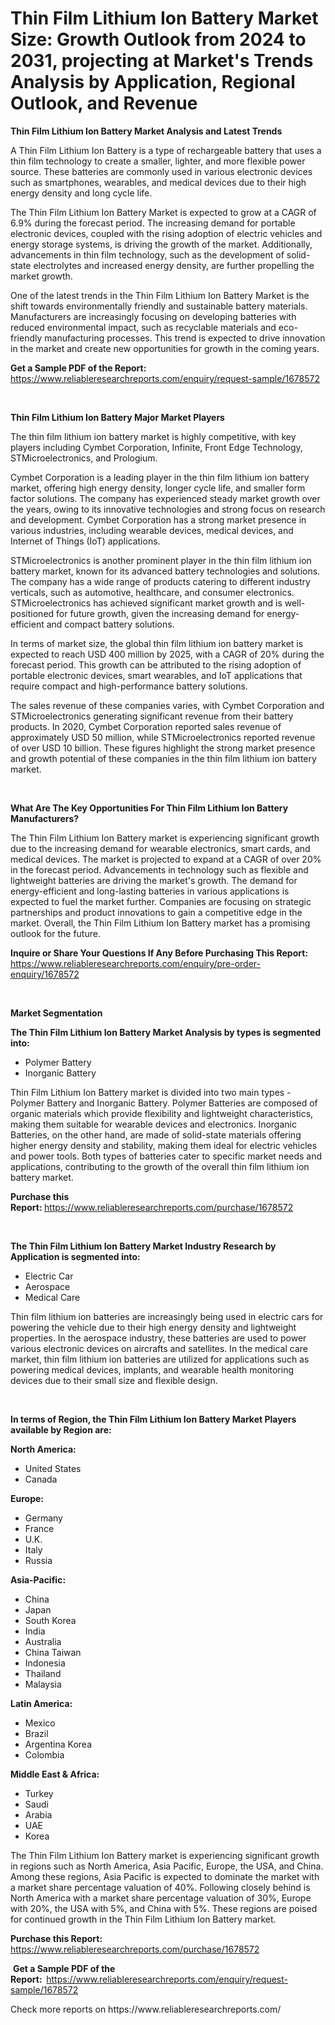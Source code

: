 <p><h1>Thin Film Lithium Ion Battery Market Size: Growth Outlook from 2024 to 2031, projecting at Market's Trends Analysis by Application, Regional Outlook, and Revenue</h1></p><p><strong>Thin Film Lithium Ion Battery Market Analysis and Latest Trends</strong></p>
<p><p>A Thin Film Lithium Ion Battery is a type of rechargeable battery that uses a thin film technology to create a smaller, lighter, and more flexible power source. These batteries are commonly used in various electronic devices such as smartphones, wearables, and medical devices due to their high energy density and long cycle life.</p><p>The Thin Film Lithium Ion Battery Market is expected to grow at a CAGR of 6.9% during the forecast period. The increasing demand for portable electronic devices, coupled with the rising adoption of electric vehicles and energy storage systems, is driving the growth of the market. Additionally, advancements in thin film technology, such as the development of solid-state electrolytes and increased energy density, are further propelling the market growth.</p><p>One of the latest trends in the Thin Film Lithium Ion Battery Market is the shift towards environmentally friendly and sustainable battery materials. Manufacturers are increasingly focusing on developing batteries with reduced environmental impact, such as recyclable materials and eco-friendly manufacturing processes. This trend is expected to drive innovation in the market and create new opportunities for growth in the coming years.</p></p>
<p><strong>Get a Sample PDF of the Report:&nbsp;</strong> <a href="https://www.reliableresearchreports.com/enquiry/request-sample/1678572">https://www.reliableresearchreports.com/enquiry/request-sample/1678572</a></p>
<p>&nbsp;</p>
<p><strong>Thin Film Lithium Ion Battery Major Market Players</strong></p>
<p><p>The thin film lithium ion battery market is highly competitive, with key players including Cymbet Corporation, Infinite, Front Edge Technology, STMicroelectronics, and Prologium. </p><p>Cymbet Corporation is a leading player in the thin film lithium ion battery market, offering high energy density, longer cycle life, and smaller form factor solutions. The company has experienced steady market growth over the years, owing to its innovative technologies and strong focus on research and development. Cymbet Corporation has a strong market presence in various industries, including wearable devices, medical devices, and Internet of Things (IoT) applications.</p><p>STMicroelectronics is another prominent player in the thin film lithium ion battery market, known for its advanced battery technologies and solutions. The company has a wide range of products catering to different industry verticals, such as automotive, healthcare, and consumer electronics. STMicroelectronics has achieved significant market growth and is well-positioned for future growth, given the increasing demand for energy-efficient and compact battery solutions.</p><p>In terms of market size, the global thin film lithium ion battery market is expected to reach USD 400 million by 2025, with a CAGR of 20% during the forecast period. This growth can be attributed to the rising adoption of portable electronic devices, smart wearables, and IoT applications that require compact and high-performance battery solutions.</p><p>The sales revenue of these companies varies, with Cymbet Corporation and STMicroelectronics generating significant revenue from their battery products. In 2020, Cymbet Corporation reported sales revenue of approximately USD 50 million, while STMicroelectronics reported revenue of over USD 10 billion. These figures highlight the strong market presence and growth potential of these companies in the thin film lithium ion battery market.</p></p>
<p>&nbsp;</p>
<p><strong>What Are The Key Opportunities For Thin Film Lithium Ion Battery Manufacturers?</strong></p>
<p><p>The Thin Film Lithium Ion Battery market is experiencing significant growth due to the increasing demand for wearable electronics, smart cards, and medical devices. The market is projected to expand at a CAGR of over 20% in the forecast period. Advancements in technology such as flexible and lightweight batteries are driving the market's growth. The demand for energy-efficient and long-lasting batteries in various applications is expected to fuel the market further. Companies are focusing on strategic partnerships and product innovations to gain a competitive edge in the market. Overall, the Thin Film Lithium Ion Battery market has a promising outlook for the future.</p></p>
<p><strong>Inquire or Share Your Questions If Any Before Purchasing This Report:</strong> <a href="https://www.reliableresearchreports.com/enquiry/pre-order-enquiry/1678572">https://www.reliableresearchreports.com/enquiry/pre-order-enquiry/1678572</a></p>
<p>&nbsp;</p>
<p><strong>Market Segmentation</strong></p>
<p><strong>The Thin Film Lithium Ion Battery Market Analysis by types is segmented into:</strong></p>
<p><ul><li>Polymer Battery</li><li>Inorganic Battery</li></ul></p>
<p><p>Thin Film Lithium Ion Battery market is divided into two main types - Polymer Battery and Inorganic Battery. Polymer Batteries are composed of organic materials which provide flexibility and lightweight characteristics, making them suitable for wearable devices and electronics. Inorganic Batteries, on the other hand, are made of solid-state materials offering higher energy density and stability, making them ideal for electric vehicles and power tools. Both types of batteries cater to specific market needs and applications, contributing to the growth of the overall thin film lithium ion battery market.</p></p>
<p><strong>Purchase this Report:&nbsp;</strong><a href="https://www.reliableresearchreports.com/purchase/1678572">https://www.reliableresearchreports.com/purchase/1678572</a></p>
<p>&nbsp;</p>
<p><strong>The Thin Film Lithium Ion Battery Market Industry Research by Application is segmented into:</strong></p>
<p><ul><li>Electric Car</li><li>Aerospace</li><li>Medical Care</li></ul></p>
<p><p>Thin film lithium ion batteries are increasingly being used in electric cars for powering the vehicle due to their high energy density and lightweight properties. In the aerospace industry, these batteries are used to power various electronic devices on aircrafts and satellites. In the medical care market, thin film lithium ion batteries are utilized for applications such as powering medical devices, implants, and wearable health monitoring devices due to their small size and flexible design.</p></p>
<p>&nbsp;</p>
<p><strong>In terms of Region, the Thin Film Lithium Ion Battery Market Players available by Region are:</strong></p>
<p>
    <p> <strong> North America: </strong>
        <ul>
            <li>United States</li>
            <li>Canada</li>
        </ul>
        </p> 
    <p> <strong> Europe: </strong>
        <ul>
            <li>Germany</li>
            <li>France</li>
            <li>U.K.</li>
            <li>Italy</li>
            <li>Russia</li>
        </ul>
        </p> 
    <p> <strong> Asia-Pacific: </strong>
        <ul>
            <li>China</li>
            <li>Japan</li>
            <li>South Korea</li>
            <li>India</li>
            <li>Australia</li>
            <li>China Taiwan</li>
            <li>Indonesia</li>
            <li>Thailand</li>
            <li>Malaysia</li>
        </ul>
        </p> 
    <p> <strong> Latin America: </strong>
        <ul>
            <li>Mexico</li>
            <li>Brazil</li>
            <li>Argentina Korea</li>
            <li>Colombia</li>
        </ul>
        </p> 
    <p> <strong> Middle East & Africa: </strong>
        <ul>
            <li>Turkey</li>
            <li>Saudi</li>
            <li>Arabia</li>
            <li>UAE</li>
            <li>Korea</li>
        </ul>
    </p>
    </p>
<p><p>The Thin Film Lithium Ion Battery market is experiencing significant growth in regions such as North America, Asia Pacific, Europe, the USA, and China. Among these regions, Asia Pacific is expected to dominate the market with a market share percentage valuation of 40%. Following closely behind is North America with a market share percentage valuation of 30%, Europe with 20%, the USA with 5%, and China with 5%. These regions are poised for continued growth in the Thin Film Lithium Ion Battery market.</p></p>
<p><strong>Purchase this Report: </strong><a href="https://www.reliableresearchreports.com/purchase/1678572">https://www.reliableresearchreports.com/purchase/1678572</a></p>
<p>&nbsp;<strong>Get a Sample PDF of the Report:&nbsp;&nbsp;</strong><a href="https://www.reliableresearchreports.com/enquiry/request-sample/1678572">https://www.reliableresearchreports.com/enquiry/request-sample/1678572</a></p>
<p><strong></strong></p>
<p>Check more reports on https://www.reliableresearchreports.com/</p>